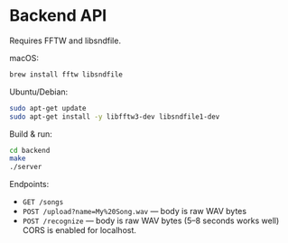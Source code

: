 # Backend API
Requires FFTW and libsndfile.

macOS:
```bash
brew install fftw libsndfile
```

Ubuntu/Debian:
```bash
sudo apt-get update
sudo apt-get install -y libfftw3-dev libsndfile1-dev
```

Build & run:
```bash
cd backend
make
./server
```

Endpoints:
- `GET /songs`
- `POST /upload?name=My%20Song.wav` — body is raw WAV bytes
- `POST /recognize` — body is raw WAV bytes (5–8 seconds works well)
CORS is enabled for localhost.
